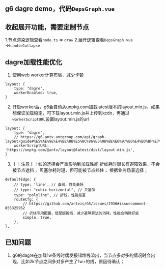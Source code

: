 ## g6 dagre demo，代码```DepsGraph.vue```

## 收起展开功能，需要定制节点
1.节点渲染逻辑查看```node.ts```  =>  ```draw```
2.展开逻辑查看```DepsGraph.vue``` =>```handleCollapse```

## dagre加载性能优化
1. 使用web worker计算布局，减少卡顿
```
layout: {
    type: "dagre",
    workerEnabled: true,
}
```

2. 开启worker后，g6会自动从unpkg.com加载latest版本的layout.min.js，如果想保证加载稳定，可下载layout.min.js并上传到kcdn，再通过```workerScriptURL```设置layout.min.js的url
```
layout: {
    type: "dagre",
    // https://g6.antv.antgroup.com/api/graph-layout/guide#%E5%AE%9E%E4%BE%8B%E5%8C%96%E5%9B%BE%E6%97%B6%E4%BD%BF%E7%94%A8%E5%B8%83%E5%B1%80
    workerScriptURL: 'https://unpkg.com/@antv/layout@latest/dist/layout.min.js',
}
```

3. ！！注意！！线的选择会严重影响到加载性能
    折线耗时很长有避障效果，不会被节点遮挡；
    贝塞尔耗时短，但可能被节点挡住；
    根据业务场景选择；
```
defaultEdge: {
    // type: 'line', // 直线，性能最好
    // type: "cubic-horizontal", // 贝塞尔
    type: "polyline", // 折线，性能最差
    routeCfg: {
        // https://github.com/antvis/G6/issues/2936#issuecomment-855325952
        // 折线专用配置，低配版折线，减少避障算法的消耗，性能会稍微好些
        simple: true,
    },
},
```


## 已知问题
1. g6的dagre在加载1w条线时偶发报错堆栈溢出，当节点多对多的情况时会出现，比如2k节点之间多对多产生了1w+的线，原因待确认；
